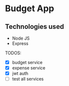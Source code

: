 # Budget App

## Technologies used

- Node JS
- Express

TODOS:

- [x] budget service
- [x] expense service
- [x] jwt auth
- [ ] test all services
